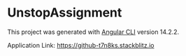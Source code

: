 # UnstopAssignment

This project was generated with [Angular CLI](https://github.com/angular/angular-cli) version 14.2.2.

Application Link: https://github-t7n8ks.stackblitz.io

